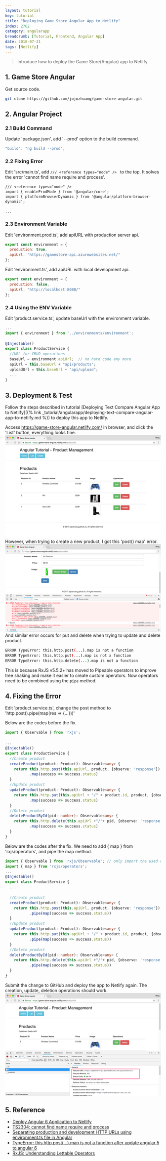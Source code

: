 ```yaml
---
layout: tutorial
key: tutorial
title: "Deploying Game Store Angular App to Netlify"
index: 2762
category: angularapp
breadcrumb: [Tutorial, Frontend, Angular App]
date: 2018-07-31
tags: [Netlify]
---
```


> Introduce how to deploy the Game Store(Angular) app to Netlify.

## 1. Game Store Angular
Get source code.
```sh
git clone https://github.com/jojozhuang/game-store-angular.git
```
## 2. Angular Project
### 2.1 Build Command
Update 'package.json', add '--prod' option to the build command.
```javascript
"build": "ng build --prod",
```
### 2.2 Fixing Error
Edit 'src/main.ts', add `/// <reference types="node" /> ` to the top. It solves the error 'cannot find name require and process'.
```javacript
/// <reference types="node" />
import { enableProdMode } from '@angular/core';
import { platformBrowserDynamic } from '@angular/platform-browser-dynamic';

...

```
### 2.3 Environment Variable
Edit 'environment.prod.ts', add apiURL with production server api.
```javascript
export const environment = {
  production: true,
  apiUrl: "https://gamestore-api.azurewebsites.net/"
};
```
Edit 'environment.ts', add apiURL with local development api.
```javascript
export const environment = {
  production: false,
  apiUrl: "http://localhost:8080/"
};
```
### 2.4 Using the ENV Variable
Edit 'product.service.ts', update baseUrl with the environment variable.
```javascript
...
import { environment } from '../environments/environment';

@Injectable()
export class ProductService {
  //URL for CRUD operations
  baseUrl = environment.apiUrl;  // no hard code any more
  apiUrl = this.baseUrl + "api/products";
  uploadUrl = this.baseUrl + "api/upload";
  ...
}
```

## 3. Deployment & Test
Follow the steps described in tutorial [Deploying Text Compare Angular App to Netlify]({% link _tutorial/angularapp/deploying-text-compare-angular-app-to-netlify.md %}) to deploy this app to Netlify.

Access https://game-store-angular.netlify.com/ in browser, and click the 'List' button, everything looks fine.
![image](/public/images/frontend/2762/productlist.png)
However, when trying to create a new product, I got this 'post() map' error.
![image](/public/images/frontend/2762/maperror.png)
And similar error occurs for put and delete when trying to update and delete product.
```sh
ERROR TypeError: this.http.post(...).map is not a function
ERROR TypeError: this.http.put(...).map is not a function
ERROR TypeError: this.http.delete(...).map is not a function
```
This is because RxJS v5.5.2+ has moved to Pipeable operators to improve tree shaking and make it easier to create custom operators. Now operators need to be combined using the `pipe` method.

## 4. Fixing the Error
Edit 'product.service.ts', change the post method to 'http.post().pipe(map(res => {...}))'

Below are the codes before the fix.
```typescript
import { Observable } from 'rxjs';

...
@Injectable()
export class ProductService {
  //Create product
  createProduct(product: Product): Observable<any> {
    return this.http.post(this.apiUrl, product, {observe: 'response'})
           .map(success => success.status)
  }
  //Update product
  updateProduct(product: Product): Observable<any> {
    return this.http.put(this.apiUrl + "/" + product.id, product, {observe: 'response'})
           .map(success => success.status)
  }
  //Delete product
  deleteProductById(pid: number): Observable<any> {
    return this.http.delete(this.apiUrl +"/"+ pid, {observe: 'response'})
           .map(success => success.status)
  }
}
```
Below are the codes after the fix. We need to add { map } from 'rxjs/operators', and pipe the map method.
```typescript
import { Observable } from 'rxjs/Observable'; // only import the used class to minimize the size
import { map } from 'rxjs/operators';
...
@Injectable()
export class ProductService {
  ...

  //Create product
  createProduct(product: Product): Observable<any> {
    return this.http.post(this.apiUrl, product, {observe: 'response'})
           .pipe(map(success => success.status))
  }
  //Update product
  updateProduct(product: Product): Observable<any> {
    return this.http.put(this.apiUrl + "/" + product.id, product, {observe: 'response'})
           .pipe(map(success => success.status))
  }
  //Delete product
  deleteProductById(pid: number): Observable<any> {
    return this.http.delete(this.apiUrl +"/"+ pid, {observe: 'response'})
           .pipe(map(success => success.status))
  }
}
```
Submit the change to GitHub and deploy the app to Netlify again. The creation, update, deletion operations should work.
![image](/public/images/frontend/2762/put.png)

## 5. Reference
* [Deploy Angular 6 Application to Netlify](https://medium.com/@geeksamu/deploy-angular-6-application-to-netlify-60b39b9df61c)
* [TS2304: cannot find name require and process](https://stackoverflow.com/questions/42179659/ts2304-cannot-find-name-require-and-process#42588099)
* [Separating production and development HTTP URLs using environment.ts file in Angular](https://medium.com/@balramchavan/separating-production-and-development-http-urls-using-environment-ts-file-in-angular-4c2dd0c5a8b0)
* [TypeError: this.http.post(…).map is not a function after update angular 5 to angular 6](https://stackoverflow.com/questions/50595898/typeerror-this-http-post-map-is-not-a-function-after-update-angular-5-to-a)
* [RxJS: Understanding Lettable Operators](https://blog.angularindepth.com/rxjs-understanding-lettable-operators-fe74dda186d3)
